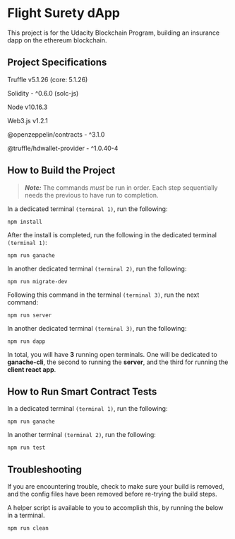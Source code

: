 # Flight Surety dApp
This project is for the Udacity Blockchain Program, building an insurance dapp on the ethereum blockchain.

## Project Specifications
Truffle v5.1.26 (core: 5.1.26)

Solidity - ^0.6.0 (solc-js)

Node v10.16.3

Web3.js v1.2.1

@openzeppelin/contracts - ^3.1.0

@truffle/hdwallet-provider - ^1.0.40-4
## How to Build the Project
> **_Note:_**  The commands <i>must</i> be run in order. Each step sequentially needs the previous to have run to completion.

In a dedicated terminal <code>(terminal 1)</code>, run the following:

    npm install

After the install is completed, run the following in the dedicated terminal <code>(terminal 1)</code>:

    npm run ganache

In another dedicated terminal <code>(terminal 2)</code>, run the following:

    npm run migrate-dev

Following this command in the terminal <code>(terminal 3)</code>, run the next command:

    npm run server

In another dedicated terminal <code>(terminal 3)</code>, run the following:

    npm run dapp

In total, you will have <b>3</b> running open terminals. One will be dedicated to <b>ganache-cli</b>, the second to running the <b>server</b>, and the third for running the <b>client react app</b>.

## How to Run Smart Contract Tests
In a dedicated terminal <code>(terminal 1)</code>, run the following:

    npm run ganache

In another terminal <code>(terminal 2)</code>, run the following:

    npm run test

## Troubleshooting
If you are encountering trouble, check to make sure your build is removed, and the config files have been removed before re-trying the build steps. 

A helper script is available to you to accomplish this, by running the below in a terminal.

    npm run clean
